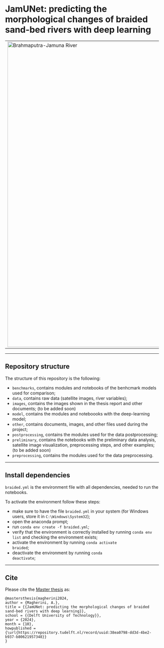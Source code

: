 # JamUNet: predicting the morphological changes of braided sand-bed rivers with deep learning

<table>
  <tr>
    <td>
      <img src=".\images\1994-01-25.png" width="1000" alt="Brahmaputra-Jamuna River">
    </td>
    <td>
      <p style="font-size: 16px;">
        This repository stores the data, code, and other files necessary for the completion of the Master's thesis of <a href="https://nl.linkedin.com/in/antonio-magherini-4349b2229">Antonio Magherini</a>, student of the MSc Civil Engineering program - Hydraulic Engineering track, with a specialisation in River Engineering 
        at the <a href="https://www.tudelft.nl/citg">Faculty of Civil Engineering and Geosciences</a> of Delft University of Technology (TU Delft).
      </p>
      <p style="font-size: 16px;">
        The thesis was carried out in collaboration with <a href="https://www.deltares.nl/en">Deltares</a>. The manuscript can be found at <a href="https://repository.tudelft.nl/record/uuid:38ea0798-dd3d-4be2-b937-b80621957348">TU Delft repository</a>.
      </p>
      <p style="font-size: 16px;">
        For any information, feel free to contact the author at: <a href="mailto:antonio.magherini@gmail.com"><em>antonio.magherini@gmail.com</em></a>.
      </p>
      <p style="margin-top: 100px;">
        <em>The image represents the Brahmaputra-Jamuna River at the border between India and Bangladesh. The image was taken on January 25, 1994. It was retrieved from <a href="https://earthengine.google.com/">Google Earth Engine</a> <a href="https://developers.google.com/earth-engine/datasets/catalog/LANDSAT_LT05_C02_T1_L2">USGS Landsat 5 collection</a>.</em>
      </p>
    </td>
  </tr>
</table>

<!-- <div style="display: flex; align-items: center;">
    <div style="flex: 1;">
        <img src=".\images\1994-01-25.png" width="300" alt="Brahmaputra-Jamuna River">
    </div>
    <div style="flex: 2; padding-left: 20px;">
        <p style="font-size: 16px;">
            This repository stores the data, code, and other files necessary for the completion of the Master's thesis of <a href="https://nl.linkedin.com/in/antonio-magherini-4349b2229">Antonio Magherini</a>, student of the MSc Civil Engineering program - Hydraulic Engineering track, with a specialisation in River Engineering 
at the <a href="https://www.tudelft.nl/citg">Faculty of Civil Engineering and Geosciences</a> of Delft University of Technology (TU Delft). 
</p>
<p style="font-size: 16px;">
The thesis was carried out in collaboration with <a href="https://www.deltares.nl/en">Deltares</a>. The manuscript can be found at <a href="https://repository.tudelft.nl/record/uuid:38ea0798-dd3d-4be2-b937-b80621957348">TU Delft repository</a>.
<br>
The thesis committee of this project was composed of <a href="https://www.tudelft.nl/citg/over-faculteit/afdelingen/watermanagement/medewerker/universitair-docent-onderwijzer/dr-riccardo-taormina">Dr. Riccardo Taormina</a> (Committee chairman, TU Delft), <a href="https://www.deltares.nl/en/expertise/our-people/erik-mosselman">Dr. ir. Erik Mosselman</a> (Main supervisor, Deltares & TU Delft), and <a href="https://www.deltares.nl/en/expertise/our-people/victor-chavarrias">Dr. ir. Víctor Chavarrías</a> (Supervisor, Deltares).
</p>
<p style="font-size: 16px;">
For any information, feel free to contact the author at: <a href="mailto:antonio.magherini@gmail.com"><em>antonio.magherini@gmail.com</em></a>. 
</p>
<p style="margin-top: 80px;">
<em>The image represents the Brahmaputra-Jamuna River at the border between India and Bangladesh. The image was taken on January 25, 1994. It was retrieved from <a href="https://earthengine.google.com/">Google Earth Engine</a> <a href="https://developers.google.com/earth-engine/datasets/catalog/LANDSAT_LT05_C02_T1_L2">USGS Landsat 5 collection</a>.</em>
</p>
        </p>
    </div>
</div>  -->

<!-- This repository stores the data, code, and other files necessary for the completion of the Master's thesis of [Antonio Magherini](https://nl.linkedin.com/in/antonio-magherini-4349b2229), student of the MSc Civil Engineering program - Hydraulic Engineering track, with a specialization in River Engineering 
at the [Faculty of Civil Engineering and Geosciences](https://www.tudelft.nl/citg) of Delft University of Technology (TU Delft).
\
The thesis was carried out in collaboration with [Deltares](https://www.deltares.nl/en). The thesis can be found at [TU Delft repository](https://repository.tudelft.nl/record/uuid:38ea0798-dd3d-4be2-b937-b80621957348).

The thesis committee of this project was composed of [Dr. Riccardo Taormina](https://www.tudelft.nl/citg/over-faculteit/afdelingen/watermanagement/medewerker/universitair-docent-onderwijzer/dr-riccardo-taormina) (Committee chairman, TU Delft), [Dr. ir. Erik Mosselman](https://www.deltares.nl/en/expertise/our-people/erik-mosselman) (Main supervisor, Deltares & TU Delft), and [Dr. ir. Víctor Chavarrías](https://www.deltares.nl/en/expertise/our-people/victor-chavarrias) (Supervisor, Deltares).

For any information, feel free to contact the author at: _antonio.magherini@gmail.com_. -->

---

## Repository structure

The structure of this repository is the following:
- <code>benchmarks</code>, contains modules and notebooks of the benhcmark models used for comparison;
- <code>data</code>, contains raw data (satellite images, river variables);
- <code>images</code>, contains the images shown in the thesis report and other documents; (to be added soon)
- <code>model</code>, contains the modules and noteboooks with the deep-learning model;
- <code>other</code>, contains documents, images, and other files used during the project;
- <code>postprocessing</code>, contains the modules used for the data postprocessing;
- <code>preliminary</code>, contains the notebooks with the preliminary data analysis, satellite image visualization, preprocessing steps, and other examples; (to be added soon)
- <code>preprocessing</code>, contains the modules used for the data preprocessing.

---

## Install dependencies

<code>braided.yml</code> is the environment file with all dependencies, needed to run the notebooks.

To activate the environment follow these steps:

- make sure to have the file <code>braided.yml</code> in your system (for Windows users, store it in <code>C:\Windows\System32</code>);
- open the anaconda prompt;
- run <code>conda env create -f braided.yml</code>;
- verify that the environment is correctly installed by running <code>conda env list</code> and checking the environment exists;
- activate the environment by running <code>conda activate braided</code>;
- deactivate the environment by running <code>conda deactivate</code>;

---

## Cite

Please cite the [Master thesis](https://repository.tudelft.nl/record/uuid:38ea0798-dd3d-4be2-b937-b80621957348) as:

```
@mastersthesis{magherini2024,
author = {Magherini, A.},
title = {{JamUNet: predicting the morphological changes of braided sand-bed rivers with deep learning}},
school = {{Delft University of Technology}},
year = {2024},
month = {10},
howpublished = {\url{https://repository.tudelft.nl/record/uuid:38ea0798-dd3d-4be2-b937-b80621957348}}
}
```
<!-- 
<p align="center" style="margin-top: 1px;"> 
    <img src=".\images\1994-01-25.png" width="400"> 
</p>

<p align="center">
    <em>Brahmaputra-Jamuna River at the border between India and Bangladesh. The image was retrieved<br>from <a href="https://earthengine.google.com/">Google Earth Engine</a> <a href="https://developers.google.com/earth-engine/datasets/catalog/LANDSAT_LT05_C02_T1_L2">USGS Landsat 5 collection</a>. The image was taken on January 25, 1994.</em>
</p> -->

